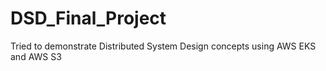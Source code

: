 # DSD_Final_Project
Tried to demonstrate Distributed System Design concepts using AWS EKS and AWS S3
